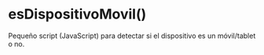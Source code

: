 # esDispositivoMovil()
Pequeño script (JavaScript) para detectar si el dispositivo es un móvil/tablet o no.
